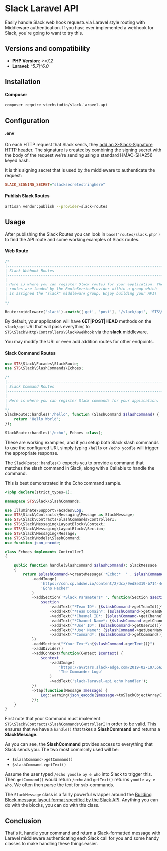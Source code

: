# Slack Laravel API
Easily handle Slack web hook requests via Laravel style routing with Middleware authentication. If you have ever implemented a webhook for Slack, you're going to want to try this.

## Versions and compatibility
* **PHP Version**: *>=7.2*
* **Laravel**: *^5.7|^6.0*

## Installation
#### Composer
```bash
composer require stechstudio/slack-laravel-api
```
## Configuration

#### .env
On each HTTP request that Slack sends, they [add an X-Slack-Signature HTTP header](https://api.slack.com/docs/verifying-requests-from-slack#about). The signature is created by combining the signing secret with the body of the request we're sending using a standard HMAC-SHA256 keyed hash.

It is this signing secret that is used by the middleware to authenticate the request:
```ini
SLACK_SIGNING_SECRET="slacksecretestringhere"
```

#### Publish Slack Routes
```bash
artisan vendor:publish --provider=slack-routes
```

## Usage
After publishing the Slack Routes you can look in `base('routes/slack.php')` to find the API route and some working examples of Slack routes.

#### Web Route
```php 
/*
|--------------------------------------------------------------------------
| Slack Webhook Routes
|--------------------------------------------------------------------------
|
| Here is where you can register Slack routes for your application. These
| routes are loaded by the RouteServiceProvider within a group which
| is assigned the "slack" middleware group. Enjoy building your API!
|
*/

Route::middleware('slack')->match(['get', 'post'], '/slack/api', 'STS\Slack\Http\Controllers\Slack@webhook');
````

By default, your application will have **GET|POST|HEAD** methods on the `slack/api` URI that will pass everything to `STS\Slack\Http\Controllers\Slack@webhook` via the **slack** middleware.

You may modify the URI or even add addition routes for other endpoints.
#### Slack Command Routes
```php
use STS\Slack\Facades\SlackRoute;
use STS\Slack\SlashCommands\Echoes;

/*
|--------------------------------------------------------------------------
| Slack Command Routes
|--------------------------------------------------------------------------
|
| Here is where you can register Slack commands for your application.
|
*/
SlackRoute::handles('/hello', function (SlashCommand $slashCommand) {
    return 'Hello World';
});

SlackRoute::handles('/echo', Echoes::class);
```

These are working examples, and if you setup both Slack slash commands to use the configured URI, simply typing `/hello` or `/echo yoodle` will trigger the appropriate response.

The `SlackRoute::handles()` expects you to provide a command that matches the slash command in Slack, along with a Callable to handle the command.

This is best demonstrated in the Echo command sample.

```php
<?php declare(strict_types=1);

namespace STS\Slack\SlashCommands;

use Illuminate\Support\Facades\Log;
use STS\Slack\Contracts\Messaging\Message as SlackMessage;
use STS\Slack\Contracts\SlashCommands\ControllerI;
use STS\Slack\Messaging\LayoutBlocks\Context;
use STS\Slack\Messaging\LayoutBlocks\Section;
use STS\Slack\Messaging\Message;
use STS\Slack\Models\SlashCommand;
use function json_encode;

class Echoes implements ControllerI
{

    public function handle(SlashCommand $slashCommand): SlackMessage
    {
        return $slashCommand->createMessage('*Echo:*  ' . $slashCommand->getText())
            ->addImage(
                'https://cdn.cp.adobe.io/content/2/dcx/9ed8e319-b714-4c8d-b9d5-7a6d419e50b3/rendition/preview.jpg/version/0/format/jpg/dimension/width/size/1200',
                'Echo Hacker'
            )
            ->addSection('*Slack Parameters* ', function(Section $section) use($slashCommand) {
                $section
                    ->addText("*Team ID*: {$slashCommand->getTeamId()}")
                    ->addText("*Team Domain*: {$slashCommand->getTeamDomain()}")
                    ->addText("*Channel ID*: {$slashCommand->getChannelId()}")
                    ->addText("*Channel Name*: {$slashCommand->getChannelName()}")
                    ->addText("*User ID*: {$slashCommand->getUserId()}")
                    ->addText("*User Name*: {$slashCommand->getUserName()}")
                    ->addText("*Command*: {$slashCommand->getCommand()}");
            })
            ->addSection("*Your Text*\n{$slashCommand->getText()}")
            ->addDivider()
            ->addContext(function(Context $context) {
                $context
                    ->addImage(
                        'https://avatars.slack-edge.com/2019-02-19/556373803382_e2c54afedc2a4fb73ccd_512.png',
                        'The Commander Logo'
                    )
                    ->addText('slack-laravel-api echo handler');
            })
            ->tap(function(Message $message) {
                Log::warning(json_encode($message->toSlackObjectArray()));                
            });
    }
}
```

First note that your Command must implement `STS\Slack\Contracts\SlashCommands\ControllerI` in order to be valid. This ensures that we have a `handle()` that takes a **SlashCommand** and returns a **SlackMessage.**

As you can see, the **SlashCommand** provides access to everything that Slack sends you. The two most commonly used will be:

* `$slashCommand->getCommand()`
* `$slashCommand->getText()`

Assume the user typed `/echo yoodle ay e who` into Slack to trigger this. Then `getCommand()` would return `/echo` and `getText()` returns `yoodle ay e who`. We often then parse the text for sub-commands.

The `SlackMessage` class is a fairly powerful wrapper around the [Building Block message layout format specified by the Slack API](https://api.slack.com/messaging/composing/layouts). Anything you can do with the blocks, you can do with this class.

## Conclusion
That's it, handle your command and return a Slack-formatted message with Laravel middleware authenticating each Slack call for you and some handy classes to make handling these things easier.